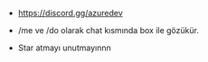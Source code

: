 * https://discord.gg/azuredev

* /me ve /do olarak chat kısmında box ile gözükür.

* Star atmayı unutmayınnn
